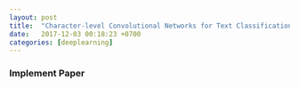 ```yaml
---
layout: post
title:  "Character-level Convolutional Networks for Text Classification"
date:   2017-12-03 00:18:23 +0700
categories: [deeplearning]
---
```


### Implement Paper
